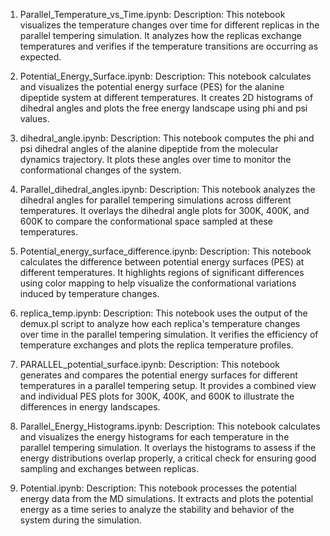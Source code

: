 1. Parallel_Temperature_vs_Time.ipynb:
    Description: This notebook visualizes the temperature changes over time for different replicas in the parallel tempering simulation. It analyzes how the replicas exchange temperatures and verifies if the temperature transitions are occurring as expected.

2. Potential_Energy_Surface.ipynb:
    Description: This notebook calculates and visualizes the potential energy surface (PES) for the alanine dipeptide system at different temperatures. It creates 2D histograms of dihedral angles and plots the free energy landscape using phi and psi values.

3. dihedral_angle.ipynb:
    Description: This notebook computes the phi and psi dihedral angles of the alanine dipeptide from the molecular dynamics trajectory. It plots these angles over time to monitor the conformational changes of the system.

4. Parallel_dihedral_angles.ipynb:
    Description: This notebook analyzes the dihedral angles for parallel tempering simulations across different temperatures. It overlays the dihedral angle plots for 300K, 400K, and 600K to compare the conformational space sampled at these temperatures.

5. Potential_energy_surface_difference.ipynb:
    Description: This notebook calculates the difference between potential energy surfaces (PES) at different temperatures. It highlights regions of significant differences using color mapping to help visualize the conformational variations induced by temperature changes.

6. replica_temp.ipynb:
    Description: This notebook uses the output of the demux.pl script to analyze how each replica's temperature changes over time in the parallel tempering simulation. It verifies the efficiency of temperature exchanges and plots the replica temperature profiles.

7. PARALLEL_potential_surface.ipynb:
    Description: This notebook generates and compares the potential energy surfaces for different temperatures in a parallel tempering setup. It provides a combined view and individual PES plots for 300K, 400K, and 600K to illustrate the differences in energy landscapes.

8. Parallel_Energy_Histograms.ipynb:
    Description: This notebook calculates and visualizes the energy histograms for each temperature in the parallel tempering simulation. It overlays the histograms to assess if the energy distributions overlap properly, a critical check for ensuring good sampling and exchanges between replicas.

9. Potential.ipynb:
    Description: This notebook processes the potential energy data from the MD simulations. It extracts and plots the potential energy as a time series to analyze the stability and behavior of the system during the simulation.
